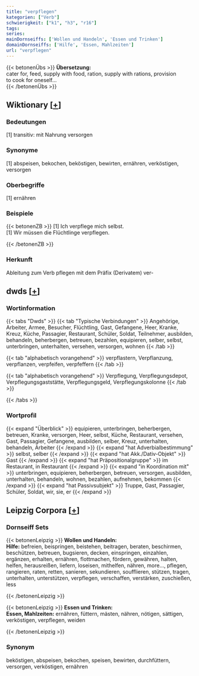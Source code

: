 ```yaml
---
title: "verpflegen"
kategorien: ["Verb"]
schwierigkeit: ["k1", "h3", "r16"]
tags:
series:
mainDornseiffs: ['Wollen und Handeln', 'Essen und Trinken']
domainDornseiffs: ['Hilfe', 'Essen, Mahlzeiten']
url: "verpflegen"
---
```


{{< betonenÜbs >}}
**Übersetzung:**  
cater for, feed, supply with food, ration, supply with rations, provision  
to cook for oneself...  
{{< /betonenÜbs >}}

## Wiktionary [[+](https://de.wiktionary.org/wiki/verpflegen)]

### Bedeutungen
[1] transitiv: mit Nahrung versorgen  

### Synonyme
[1] abspeisen, bekochen, beköstigen, bewirten, ernähren, verköstigen, versorgen  

### Oberbegriffe
[1] ernähren  

### Beispiele
{{< betonenZB >}}
[1] Ich verpflege mich selbst.  
[1] Wir müssen die Flüchtlinge verpflegen.  

{{< /betonenZB >}}
### Herkunft
Ableitung zum Verb pflegen mit dem Präfix (Derivatem) ver-  



## dwds [[+](https://www.dwds.de/wb/verpflegen)]

### Wortinformation
{{< tabs "Dwds" >}}
{{< tab "Typische Verbindungen" >}}
Angehörige, Arbeiter, Armee, Besucher, Flüchtling, Gast, Gefangene, Heer, Kranke, Kreuz, Küche, Passagier, Restaurant, Schüler, Soldat, Teilnehmer, ausbilden, behandeln, beherbergen, betreuen, bezahlen, equipieren, selber, selbst, unterbringen, unterhalten, versehen, versorgen, wohnen
{{< /tab >}}

{{< tab "alphabetisch vorangehend" >}}
verpflastern, Verpflanzung, verpflanzen, verpfeifen, verpfeffern
{{< /tab >}}

{{< tab "alphabetisch vorangehend" >}}
Verpflegung, Verpflegungsdepot, Verpflegungsgaststätte, Verpflegungsgeld, Verpflegungskolonne
{{< /tab >}}

{{< /tabs >}}

### Wortprofil
{{< expand "Überblick" >}} equipieren, unterbringen, beherbergen, betreuen, Kranke, versorgen, Heer, selbst, Küche, Restaurant, versehen, Gast, Passagier, Gefangene, ausbilden, selber, Kreuz, unterhalten, behandeln, Arbeiter {{< /expand >}}
{{< expand "hat Adverbialbestimmung" >}} selbst, selber {{< /expand >}}
{{< expand "hat Akk./Dativ-Objekt" >}} Gast {{< /expand >}}
{{< expand "hat Präpositionalgruppe" >}} im Restaurant, in Restaurant {{< /expand >}}
{{< expand "in Koordination mit" >}} unterbringen, equipieren, beherbergen, betreuen, versorgen, ausbilden, unterhalten, behandeln, wohnen, bezahlen, aufnehmen, bekommen {{< /expand >}}
{{< expand "hat Passivsubjekt" >}} Truppe, Gast, Passagier, Schüler, Soldat, wir, sie, er {{< /expand >}}

## Leipzig Corpora [[+](https://corpora.uni-leipzig.de/en/res?word=verpflegen&corpusId=deu_newscrawl-public_2018)]

### Dornseiff Sets
{{< betonenLeipzig >}}
**Wollen und Handeln:**  
**Hilfe:** befreien, beispringen, beistehen, beitragen, beraten, beschirmen, beschützen, betreuen, bugsieren, decken, einspringen, einzahlen, ergänzen, erhalten, ernähren, flottmachen, fördern, gewähren, halten, helfen, herausreißen, liefern, loseisen, mithelfen, nähren, more..., pflegen, rangieren, raten, retten, sanieren, sekundieren, soufflieren, stützen, tragen, unterhalten, unterstützen, verpflegen, verschaffen, verstärken, zuschießen, less  

{{< /betonenLeipzig >}}


{{< betonenLeipzig >}}
**Essen und Trinken:**  
**Essen, Mahlzeiten:** ernähren, füttern, mästen, nähren, nötigen, sättigen, verköstigen, verpflegen, weiden  

{{< /betonenLeipzig >}}

### Synonym
beköstigen, abspeisen, bekochen, speisen, bewirten, durchfüttern, versorgen, verköstigen, ernähren

